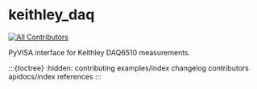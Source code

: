 # keithley_daq

[![All Contributors](https://img.shields.io/github/all-contributors/nminaian/keithley_daq?color=ee8449&style=flat-square)](contributors)

PyVISA interface for Keithley DAQ6510 measurements.

:::{toctree}
:hidden:
contributing
examples/index
changelog
contributors
apidocs/index
references
:::
